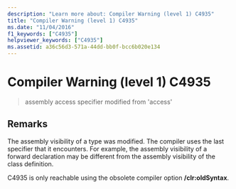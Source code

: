 ```yaml
---
description: "Learn more about: Compiler Warning (level 1) C4935"
title: "Compiler Warning (level 1) C4935"
ms.date: "11/04/2016"
f1_keywords: ["C4935"]
helpviewer_keywords: ["C4935"]
ms.assetid: a36c56d3-571a-44dd-bb0f-bcc6b020e134
---
```

# Compiler Warning (level 1) C4935

> assembly access specifier modified from 'access'

## Remarks

The assembly visibility of a type was modified. The compiler uses the last specifier that it encounters. For example, the assembly visibility of a forward declaration may be different from the assembly visibility of the class definition.

C4935 is only reachable using the obsolete compiler option **/clr:oldSyntax**.
